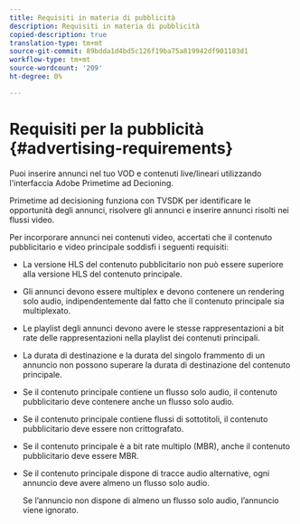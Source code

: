 ```yaml
---
title: Requisiti in materia di pubblicità
description: Requisiti in materia di pubblicità
copied-description: true
translation-type: tm+mt
source-git-commit: 89bdda1d4bd5c126f19ba75a819942df901183d1
workflow-type: tm+mt
source-wordcount: '209'
ht-degree: 0%

---
```



# Requisiti per la pubblicità {#advertising-requirements}

Puoi inserire annunci nel tuo VOD e contenuti live/lineari utilizzando l&#39;interfaccia Adobe Primetime ad Decioning.

Primetime ad decisioning funziona con TVSDK per identificare le opportunità degli annunci, risolvere gli annunci e inserire annunci risolti nei flussi video.

Per incorporare annunci nei contenuti video, accertati che il contenuto pubblicitario e video principale soddisfi i seguenti requisiti:

* La versione HLS del contenuto pubblicitario non può essere superiore alla versione HLS del contenuto principale.
* Gli annunci devono essere multiplex e devono contenere un rendering solo audio, indipendentemente dal fatto che il contenuto principale sia multiplexato.
* Le playlist degli annunci devono avere le stesse rappresentazioni a bit rate delle rappresentazioni nella playlist dei contenuti principali.
* La durata di destinazione e la durata del singolo frammento di un annuncio non possono superare la durata di destinazione del contenuto principale.
* Se il contenuto principale contiene un flusso solo audio, il contenuto pubblicitario deve contenere anche un flusso solo audio.
* Se il contenuto principale contiene flussi di sottotitoli, il contenuto pubblicitario deve essere non crittografato.
* Se il contenuto principale è a bit rate multiplo (MBR), anche il contenuto pubblicitario deve essere MBR.
* Se il contenuto principale dispone di tracce audio alternative, ogni annuncio deve avere almeno un flusso solo audio.

   Se l’annuncio non dispone di almeno un flusso solo audio, l’annuncio viene ignorato.